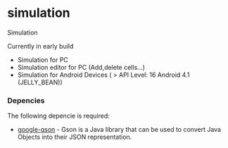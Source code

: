 # simulation
Simulation

Currently in early build

  - Simulation for PC
  - Simulation editor for PC (Add,delete cells...)
  - Simulation for Android Devices ( > API Level: 16 Android 4.1 (JELLY_BEAN))

### Depencies

The following depencie is required: 

* [google-gson](https://github.com/google/gson) - Gson is a Java library that can be used to convert Java Objects into their JSON representation.
